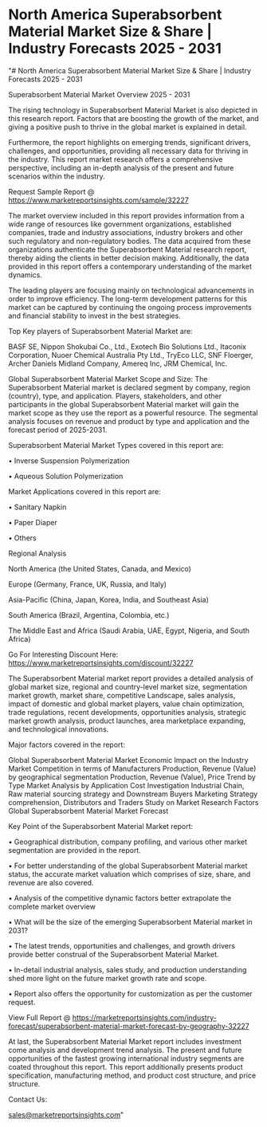 # North America Superabsorbent Material Market Size & Share | Industry Forecasts 2025 - 2031
"# North America Superabsorbent Material Market Size & Share | Industry Forecasts 2025 - 2031

Superabsorbent Material Market Overview 2025 - 2031

The rising technology in Superabsorbent Material Market is also depicted in this research report. Factors that are boosting the growth of the market, and giving a positive push to thrive in the global market is explained in detail.

Furthermore, the report highlights on emerging trends, significant drivers, challenges, and opportunities, providing all necessary data for thriving in the industry. This report market research offers a comprehensive perspective, including an in-depth analysis of the present and future scenarios within the industry.

Request Sample Report @ https://www.marketreportsinsights.com/sample/32227

The market overview included in this report provides information from a wide range of resources like government organizations, established companies, trade and industry associations, industry brokers and other such regulatory and non-regulatory bodies. The data acquired from these organizations authenticate the Superabsorbent Material research report, thereby aiding the clients in better decision making. Additionally, the data provided in this report offers a contemporary understanding of the market dynamics.

The leading players are focusing mainly on technological advancements in order to improve efficiency. The long-term development patterns for this market can be captured by continuing the ongoing process improvements and financial stability to invest in the best strategies.

Top Key players of Superabsorbent Material Market are:

BASF SE, Nippon Shokubai Co., Ltd., Exotech Bio Solutions Ltd., Itaconix Corporation, Nuoer Chemical Australia Pty Ltd., TryEco LLC, SNF Floerger, Archer Daniels Midland Company, Amereq Inc, JRM Chemical, Inc.

Global Superabsorbent Material Market Scope and Size:
The Superabsorbent Material market is declared segment by company, region (country), type, and application. Players, stakeholders, and other participants in the global Superabsorbent Material market will gain the market scope as they use the report as a powerful resource. The segmental analysis focuses on revenue and product by type and application and the forecast period of 2025-2031.

Superabsorbent Material Market Types covered in this report are:

• Inverse Suspension Polymerization

• Aqueous Solution Polymerization

Market Applications covered in this report are:

• Sanitary Napkin

• Paper Diaper

• Others

Regional Analysis

North America (the United States, Canada, and Mexico)

Europe (Germany, France, UK, Russia, and Italy)

Asia-Pacific (China, Japan, Korea, India, and Southeast Asia)

South America (Brazil, Argentina, Colombia, etc.)

The Middle East and Africa (Saudi Arabia, UAE, Egypt, Nigeria, and South Africa)

Go For Interesting Discount Here: https://www.marketreportsinsights.com/discount/32227

The Superabsorbent Material market report provides a detailed analysis of global market size, regional and country-level market size, segmentation market growth, market share, competitive Landscape, sales analysis, impact of domestic and global market players, value chain optimization, trade regulations, recent developments, opportunities analysis, strategic market growth analysis, product launches, area marketplace expanding, and technological innovations.

Major factors covered in the report:

Global Superabsorbent Material Market
Economic Impact on the Industry
Market Competition in terms of Manufacturers
Production, Revenue (Value) by geographical segmentation
Production, Revenue (Value), Price Trend by Type
Market Analysis by Application
Cost Investigation
Industrial Chain, Raw material sourcing strategy and Downstream Buyers
Marketing Strategy comprehension, Distributors and Traders
Study on Market Research Factors
Global Superabsorbent Material Market Forecast

Key Point of the Superabsorbent Material Market report:

• Geographical distribution, company profiling, and various other market segmentation are provided in the report.

• For better understanding of the global Superabsorbent Material market status, the accurate market valuation which comprises of size, share, and revenue are also covered.

• Analysis of the competitive dynamic factors better extrapolate the complete market overview

• What will be the size of the emerging Superabsorbent Material market in 2031?

• The latest trends, opportunities and challenges, and growth drivers provide better construal of the Superabsorbent Material Market.

• In-detail industrial analysis, sales study, and production understanding shed more light on the future market growth rate and scope.

• Report also offers the opportunity for customization as per the customer request.

View Full Report @ https://marketreportsinsights.com/industry-forecast/superabsorbent-material-market-forecast-by-geography-32227

At last, the Superabsorbent Material Market report includes investment come analysis and development trend analysis. The present and future opportunities of the fastest growing international industry segments are coated throughout this report. This report additionally presents product specification, manufacturing method, and product cost structure, and price structure.

Contact Us:

sales@marketreportsinsights.com"
